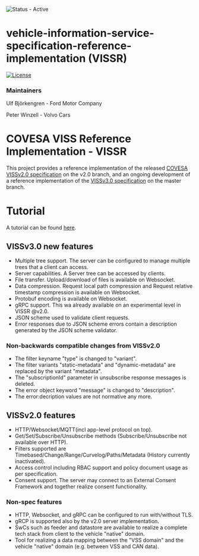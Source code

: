 ![Status - Active](https://img.shields.io/static/v1?label=Status&message=Active&color=3FFF3A&style=for-the-badge)

# vehicle-information-service-specification-reference-implementation (VISSR)

[![License](https://img.shields.io/badge/License-MPL%202.0-blue.svg)](https://opensource.org/licenses/MPL-2.0)

### Maintainers

Ulf Björkengren - Ford Motor Company

Peter Winzell - Volvo Cars

# COVESA VISS Reference Implementation - VISSR 
This project provides a reference implementation of the released [COVESA VISSv2.0 specification](https://github.com/COVESA/vehicle-information-service-specification/releases/tag/v2.0) on the v2.0 branch,
and an ongoing development of a reference implementation of the [VISSv3.0 specification](https://github.com/COVESA/vehicle-information-service-specification) on the master branch.

# Tutorial
A tutorial can be found <a href="https://covesa.github.io/vissr/">here</a>.

## VISSv3.0 new features
* Multiple tree support. The server can be configured to manage multiple trees that a client can access.
* Server capabilities. A Server tree can be accessed by clients.
* File transfer. Upload/download of files is available on Websocket.
* Data compression. Request local path compression and Request relative timestamp compression is available on Websocket.
* Protobuf encoding is available on Websocket.
* gRPC support. This wa already available on an experimental level in VISSR @v2.0.
* JSON scheme used to validate client requests.
* Error responses due to JSON scheme errors contain a description generated by the JSON scheme validator.

### Non-backwards compatible changes from VISSv2.0
* The filter keyname "type" is changed to "variant".
* The filter variants "static-metadata" and "dynamic-metadata" are replaced by the variant "metadata".
* The "subscriptionId" parameter in unsubscribe response messages is deleted.
* The error object keyword "message" is changed to "description".
* The error:decription values are not normative any more.

## VISSv2.0 features
* HTTP/Websocket/MQTT(incl app-level protocol on top).
* Get/Set/Subscribe/Unsubscribe methods (Subscribe/Unsubscribe not available over HTTP).
* Filters supported are Timebased/Change/Range/Curvelog/Paths/Metadata (History currently inactivated).
* Access control including RBAC support and policy document usage as per specification.
* Consent support. The server may connect to an External Consent Framework and together realize consent functionality.

### Non-spec features
* HTTP, Websocket, and gRPC can be configured to run with/without TLS.
* gRCP is supported also by the v2.0 server implementation.
* SwCs such as feeder and datastore are available to realize a complete tech stack from client to the vehicle "native" domain.
* Tool for realizing a data mapping between the "VSS domain" and the vehicle "native" domain (e.g. between VSS and CAN data).
